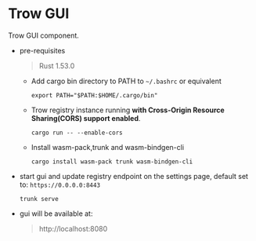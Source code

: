 # Trow GUI 

Trow GUI component.

-   pre-requisites


    > Rust 1.53.0
    -   Add cargo bin directory to PATH to `~/.bashrc` or equivalent
        
        `export PATH="$PATH:$HOME/.cargo/bin"` 

    -   Trow registry instance running **with Cross-Origin Resource Sharing(CORS) support enabled**.
        
        `cargo run -- --enable-cors `

    - Install wasm-pack,trunk and wasm-bindgen-cli

        `cargo install wasm-pack trunk wasm-bindgen-cli`
   
    
-   start gui and update registry endpoint on the settings page, default set to:  `https://0.0.0.0:8443`

    `trunk serve`

-  gui will be available at:
    
    >http://localhost:8080 

